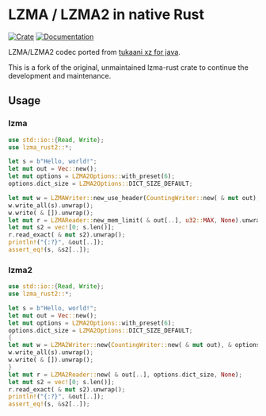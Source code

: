 # LZMA / LZMA2 in native Rust

[![Crate](https://img.shields.io/crates/v/lzma-rust2.svg)](https://crates.io/crates/lzma-rust2)
[![Documentation](https://docs.rs/lzma-rust2/badge.svg)](https://docs.rs/lzma-rust2)

LZMA/LZMA2 codec ported from [tukaani xz for java](https://tukaani.org/xz/java.html).

This is a fork of the original, unmaintained lzma-rust crate to continue the development and maintenance.

## Usage

### lzma

```rust
use std::io::{Read, Write};
use lzma_rust2::*;

let s = b"Hello, world!";
let mut out = Vec::new();
let mut options = LZMA2Options::with_preset(6);
options.dict_size = LZMA2Options::DICT_SIZE_DEFAULT;

let mut w = LZMAWriter::new_use_header(CountingWriter::new( & mut out), & options, None).unwrap();
w.write_all(s).unwrap();
w.write( & []).unwrap();
let mut r = LZMAReader::new_mem_limit( & out[..], u32::MAX, None).unwrap();
let mut s2 = vec![0; s.len()];
r.read_exact( & mut s2).unwrap();
println!("{:?}", &out[..]);
assert_eq!(s, &s2[..]);
```

### lzma2

```rust
use std::io::{Read, Write};
use lzma_rust2::*;

let s = b"Hello, world!";
let mut out = Vec::new();
let mut options = LZMA2Options::with_preset(6);
options.dict_size = LZMA2Options::DICT_SIZE_DEFAULT;
{
let mut w = LZMA2Writer::new(CountingWriter::new( & mut out), & options);
w.write_all(s).unwrap();
w.write( & []).unwrap();
}
let mut r = LZMA2Reader::new( & out[..], options.dict_size, None);
let mut s2 = vec![0; s.len()];
r.read_exact( & mut s2).unwrap();
println!("{:?}", &out[..]);
assert_eq!(s, &s2[..]);
````
